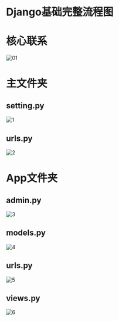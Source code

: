 Django基础完整流程图  
=====

# 核心联系  
![01](https://github.com/KissMyLady/Django/blob/master/Img/base_importent.jpg)  


# 主文件夹  
## setting.py  
![1](https://github.com/KissMyLady/Django/blob/master/Img/base_settings.jpg)  

## urls.py  
![2](https://github.com/KissMyLady/Django/blob/master/Img/base_urls.jpg) 


# App文件夹  
## admin.py
![3](https://github.com/KissMyLady/Django/blob/master/Img/base_admin.jpg) 

## models.py
![4](https://github.com/KissMyLady/Django/blob/master/Img/base_models.jpg) 

## urls.py
![5](https://github.com/KissMyLady/Django/blob/master/Img/base_urls2.jpg)  

## views.py
![6](https://github.com/KissMyLady/Django/blob/master/Img/base_views2.jpg)  
